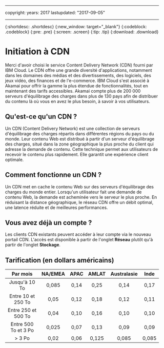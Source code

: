 ﻿---

copyright:
  years: 2017
lastupdated: "2017-09-05"

---

{:shortdesc: .shortdesc}
{:new_window: target="_blank"}
{:codeblock: .codeblock}
{:pre: .pre}
{:screen: .screen}
{:tip: .tip}
{:download: .download}

# Initiation à CDN

Merci d'avoir choisi le service Content Delivery Network (CDN) fourni par IBM Cloud. Le CDN offre une grande diversité d'applications, notamment dans les domaines des médias et des divertissements, des logiciels, des jeux vidéo, des finances et de l'e-commerce. IBM Cloud s'est associé à Akamai pour offrir la gamme la plus étendue de fonctionnalités, tout en maintenant des tarifs accessibles. Akamai compte plus de 200 000 serveurs d'équilibrage des charges dans plus de 130 pays afin de distribuer du contenu là où vous en avez le plus besoin, à savoir à vos utilisateurs.

## Qu'est-ce qu'un CDN ?

Un CDN (Content Delivery Network) est une collection de serveurs d'équilibrage des charges répartis dans différentes régions du pays ou du monde. Leur contenu Web est distribué à partir d'un serveur d'équilibrage des charges, situé dans la zone géographique la plus proche du client qui adresse la demande de contenu. Cette technique permet aux utilisateurs de recevoir le contenu plus rapidement. Elle garantit une expérience client optimale. 

## Comment fonctionne un CDN ?

Un CDN met en cache le contenu Web sur des serveurs d'équilibrage des charges du monde entier. Lorsqu'un utilisateur fait une demande de contenu Web, la demande est acheminée vers le serveur le plus proche. En réduisant la distance géographique, le réseau CDN offre un débit optimal, une latence réduite et de meilleures performances. 


## Vous avez déjà un compte ?

Les clients CDN existants peuvent accéder à leur compte via le nouveau portail CDN. L'accès est disponible à partir de l'onglet **Réseau** plutôt qu'à partir de l'onglet **Stockage**.


## Tarification (en dollars américains)

| Par mois  | NA/EMEA | APAC | AMLAT | Australasie | Inde |
|:---------------:|:-------------:|:-------------:|:-------------:|:-----------:|:-------------:|
| Jusqu'à 10 To | 0,085 | 0,14  | 0,25  | 0,14 | 0,17 |
| Entre 10 et 250 To  | 0,05  | 0,12 | 0,18  | 0,12  | 0,11 |
| Entre 250 et 500 To | 0,04  | 0,10 | 0,16  | 0,10  | 0,10 |
| Entre 500 To et 3 Po | 0,025 | 0,07  | 0,13  | 0,09 | 0,09 |
|  \> 3 Po      | 0,02  | 0,06 | 0,125 | 0,085 | 0,085 |
